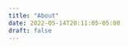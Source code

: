 ```yaml
---
title: "About"
date: 2022-05-14T20:11:05-05:00
draft: false
---
```


<i class="fa-solid fa-beer-mug-empty"></i>
